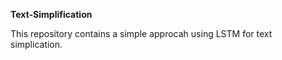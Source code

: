 **Text-Simplification**

This repository contains a simple approcah using LSTM for text simplication.
